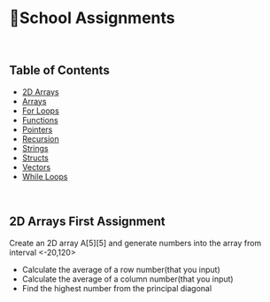 # 📑School Assignments

</br>

## Table of Contents

- [2D Arrays](https://github.com/Daydream404/School-assignments/tree/main/Assignments/2D%20Arrays)
- [Arrays](https://github.com/Daydream404/School-assignments/tree/main/Assignments/Arrays)
- [For Loops](https://github.com/Daydream404/School-assignments/tree/main/Assignments/For%20Loops)
- [Functions](https://github.com/Daydream404/School-assignments/tree/main/Assignments/Functions)
- [Pointers](https://github.com/Daydream404/School-assignments/tree/main/Assignments/Pointers)
- [Recursion](https://github.com/Daydream404/School-assignments/tree/main/Assignments/Recursion)
- [Strings](https://github.com/Daydream404/School-assignments/tree/main/Assignments/Strings)
- [Structs](https://github.com/Daydream404/School-assignments/tree/main/Assignments/Structs)
- [Vectors](https://github.com/Daydream404/School-assignments/tree/main/Assignments/Vectors)
- [While Loops](https://github.com/Daydream404/School-assignments/tree/main/Assignments/While%20Loops)

</br>

## 2D Arrays First Assignment

Create an 2D array A[5][5] and generate numbers into the array from interval <-20,120>
- Calculate the average of a row number(that you input)
- Calculate the average of a column number(that you input)
- Find the highest number from the principal diagonal